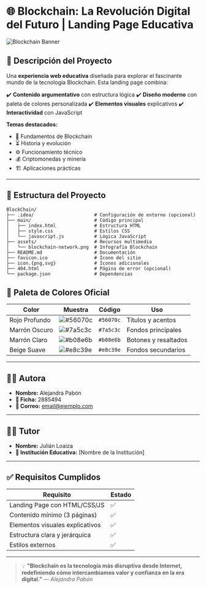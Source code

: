 # 🌐 Blockchain: La Revolución Digital del Futuro | Landing Page Educativa

![Blockchain Banner](https://masteringmoney.io/wp-content/uploads/2023/10/Que-es-la-blockchain-y-como-funciona-1-768x548.jpg)

## 🚀 Descripción del Proyecto

Una **experiencia web educativa** diseñada para explorar el fascinante mundo de la tecnología Blockchain. Esta landing page combina:

✔️ **Contenido argumentativo** con estructura lógica
✔️ **Diseño moderno** con paleta de colores personalizada
✔️ **Elementos visuales** explicativos
✔️ **Interactividad** con JavaScript

**Temas destacados:**
- 🔐 Fundamentos de Blockchain
- ⏳ Historia y evolución
- ⚙️ Funcionamiento técnico
- 💰 Criptomonedas y minería
- 🏗️ Aplicaciones prácticas

---

## 📂 Estructura del Proyecto

```
BlockChain/
├── .idea/                      # Configuración de entorno (opcional)
├── main/                       # Código principal
│   ├── index.html              # Estructura HTML
│   ├── style.css               # Estilos CSS
│   └── javascript.js           # Lógica JavaScript
├── assets/                     # Recursos multimedia
│   └── blockchain-network.png  # Infografía Blockchain
├── README.md                   # Documentación
├── favicon.ico                 # Ícono del sitio
├── icon.{png,svg}              # Íconos adicionales
├── 404.html                    # Página de error (opcional)
└── package.json                # Dependencias
```

## 🎨 Paleta de Colores Oficial
| Color              | Muestra                                                 | Código     | Uso                  |
|-------------------|---------------------------------------------------------|------------|-----------------------|
| Rojo Profundo      | ![#56070c](https://via.placeholder.com/15/56070c/56070c.png) | `#56070c` | Títulos y acentos       |
| Marrón Oscuro      | ![#7a5c3c](https://via.placeholder.com/15/7a5c3c/7a5c3c.png) | `#7a5c3c` | Fondos principales       |
| Marrón Claro       | ![#b08e6b](https://via.placeholder.com/15/b08e6b/b08e6b.png) | `#b08e6b` | Botones y resaltados     |
| Beige Suave        | ![#e8c39e](https://via.placeholder.com/15/e8c39e/e8c39e.png) | `#e8c39e` | Fondos secundarios       |

---

## 👩‍💻 Autora

- **Nombre:** Alejandra Pabón
- **📌 Ficha:** 2885494
- **📧 Correo:** email@ejemplo.com

---

## 👨‍🏫 Tutor

- **Nombre:** Julián Loaiza
- **🏫 Institución Educativa:** [Nombre de la Institución]

---

## ✅ Requisitos Cumplidos

| Requisito                                 | Estado |
|-------------------------------------------|--------|
| Landing Page con HTML/CSS/JS              | ✅     |
| Contenido mínimo (3 páginas)              | ✅     |
| Elementos visuales explicativos           | ✅     |
| Estructura clara y jerárquica             | ✅     |
| Estilos externos                          | ✅     |

---
> 💡 **"Blockchain es la tecnología más disruptiva desde Internet, redefiniendo cómo intercambiamos valor y confianza en la era digital."**
> — *Alejandra Pabón*
